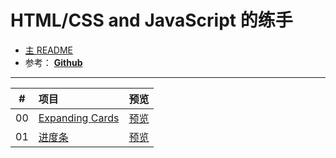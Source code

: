 # HTML/CSS and JavaScript 的练手

- [主 README](../../README.md)
- 参考： <a href="D:\文档\GitHub\HTML——50projects50days\README.md">**Github**</a>

---

|  #  | 项目                                            |                                预览                                 |
| :-: | :---------------------------------------------- | :-----------------------------------------------------------------: |
| 00  | [Expanding Cards](00_ExpandingCards/index.html) | [预览](http://www.organicfish.top:233/00_ExpandingCards/index.html) |
| 01  | [进度条](01_Progress/index.html)                |    [预览](http://www.organicfish.top:233/01_Progress/index.html)    |
